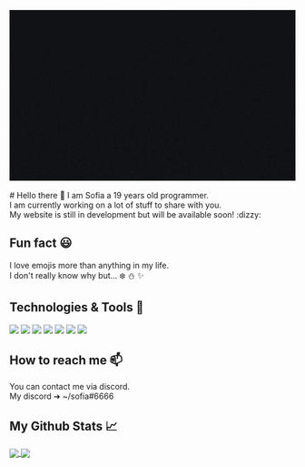 <p align="center">
  <img src="assset/Welcome.gif" alt="Logo" width="600" height="300">
 </p>
# Hello there 👋
I am Sofia a 19 years old programmer. <br/>
I am currently working on a lot of stuff to share with you. <br/>
My website is still in development but will be available soon! :dizzy:

## Fun fact :smiley:
I love emojis more than anything in my life. <br/>
I don't really know why but... :snowflake: :snowman: :sparkles:

## Technologies & Tools 🔧
![](https://img.shields.io/badge/OS-Ubuntu-informational?style=flat&logoColor=white&color=2bbc8a)
![](https://img.shields.io/badge/WM-i3wm-informational?style=flat&logoColor=white&color=2bbc8a)
![](https://img.shields.io/badge/Shell-Zsh-informational?style=flat&logoColor=white&color=2bbc8a)
![](https://img.shields.io/badge/Editor-VS_Code-informational?style=flat&logoColor=white&color=2bbc8a)
![](https://img.shields.io/badge/Language-Java-informational?style=flat&logoColor=white&color=2bbc8a)
![](https://img.shields.io/badge/Language-Rust-informational?style=flat&logoColor=white&color=2bbc8a)
![](https://img.shields.io/badge/Language-Bash-informational?style=flat&logoColor=white&color=2bbc8a)

## How to reach me 📫
You can contact me via discord. <br/>
My discord ➔ ~/sofia#6666

## My Github Stats &#x1f4c8;
<a href="https://github.com/Soofiaaa">
  <img align="center" src="https://github-readme-stats.vercel.app/api/top-langs/?username=Soofiaaa&title_color=ffffff&text_color=c9cacc&icon_color=2bbc8a&bg_color=1d1f21">
</a>

<a href="https://github.com/Soofiaaa">
  <img align="center" src="https://github-readme-stats.vercel.app/api?username=Soofiaaa&show_icons=true&line_height=27&count_private=true&title_color=ffffff&text_color=c9cacc&icon_color=2bbc8a&bg_color=1d1f21">
</a>
